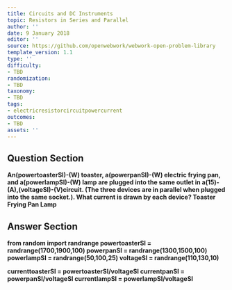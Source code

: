 ```yaml
---
title: Circuits and DC Instruments
topic: Resistors in Series and Parallel
author: ''
date: 9 January 2018
editor: ''
source: https://github.com/openwebwork/webwork-open-problem-library
template_version: 1.1
type: ''
difficulty:
- TBD
randomization:
- TBD
taxonomy:
- TBD
tags:
- electricresistorcircuitpowercurrent
outcomes:
- TBD
assets: ''
---
```


## Question Section 

<b>
An(powertoasterSI)-(W) toaster, a(powerpanSI)-(W) electric frying pan, and a(powerlampSI)-(W) lamp are plugged into the same outlet in a(15)-(A),(voltageSI)-(V)circuit. (The three devices are in parallel when plugged into the same socket.). What current is drawn by each device?
Toaster
Frying Pan
Lamp



## Answer Section

from random import randrange
powertoasterSI = randrange(1700,1900,100)
powerpanSI = randrange(1300,1500,100)
powerlampSI = randrange(50,100,25)
voltageSI = randrange(110,130,10)

currenttoasterSI = powertoasterSI/voltageSI
currentpanSI = powerpanSI/voltageSI
currentlampSI = powerlampSI/voltageSI